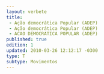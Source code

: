 ```yaml
---
layout: verbete
title:
 - Ação democrática Popular (ADEP)
 - Ação democrática Popular (ADEP)
 - ACAO DEMOCRATICA POPULAR (ADEP)
published: true
edition: 1  
updated: 2010-03-26 12:12:17 -0300
type: T
subtype: Movimentos
---
```


